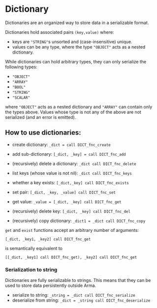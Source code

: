 # Dictionary

Dictionaries are an organized way to store data in a serializable format.

Dictionaries hold associated pairs `(key,value)` where:

- keys are `"STRING"`s unsorted and (case-insensitive) unique.
- values can be any type, where the type `"OBJECT"` acts as a nested dictionary.

While dictionaries can hold arbitrary types, they can only serialize the following types:

- `"OBJECT"`
- `"ARRAY"`
- `"BOOL"`
- `"STRING"`
- `"SCALAR"`

where `"OBJECT"` acts as a nested dictionary and `"ARRAY"` can contain only the types above.
Values whose type is not any of the above are not serialized (and an error is emitted).

## How to use dictionaries:

* create dictionary: `_dict = call DICT_fnc_create`
* add sub-dictionary: `[_dict, _key] = call DICT_fnc_add`
* (recursively) delete a dictionary: `_dict call DICT_fnc_delete`

* list keys (whose value is not nil): `_dict call DICT_fnc_keys`
* whether a key exists: `[_dict,_key] call DICT_fnc_exists`

* set pair: `[_dict, _key, _value] call DICT_fnc_set`
* get value: `_value = [_dict, _key] call DICT_fnc_get`
* (recursively) delete key: `[_dict, _key] call DICT_fnc_del`

* (recursively) copy dictionary: `_dict1 = _dict call DICT_fnc_copy`

`get` and `exist` functions accept an arbitrary number of arguments:

```
[_dict, _key1, _key2] call DICT_fnc_get
```

is semantically equivalent to

```
[[_dict, _key1] call DICT_fnc_get), _key2] call DICT_fnc_get
```

### Serialization to string

Dictionaries are fully serializable to strings. This means that they can be used
to store data persistently outside Arma.

* serialize to string: `_string = _dict call DICT_fnc_serialize`
* deserialize from string: `_dict = _string call DICT_fnc_deserialize`
